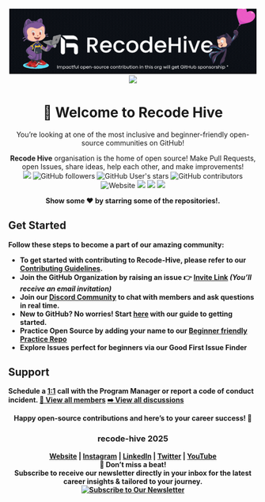 <div align="center">

<!-- Add Logo Banner -->

<img src="https://raw.githubusercontent.com/recodehive/.github/refs/heads/main/profile/GitHub%20Banner%20Public.gif#gh-dark-mode-only" alt="drawing" width="500"/><br>
<a href="https://github.com/Recode-Hive/Support/issues/new?assignees=&labels=invite+me+to+the+community&projects=&template=invitation.yml&title=Please+invite+me+to+the+Recode-Hive+GitHub+Community+Organization"><img src="https://img.shields.io/badge/Join Recode Organisation%20-%231DA1F2.svg?&style=for-the-badge&logo=GitHub&logoColor=white&color=grey"></a> 

# 👋 Welcome to Recode Hive

You’re looking at one of the most inclusive and beginner-friendly open-source communities on GitHub!  

**Recode Hive** organisation is the home of open source! Make Pull Requests, open Issues, share ideas, help each other, and make improvements!<br>
![](https://komarev.com/ghpvc/?username=recodehive&color=dc143c)
![GitHub followers](https://img.shields.io/github/followers/recodehive)
![GitHub User's stars](https://img.shields.io/github/stars/recodehive?style=flat)
![GitHub contributors](https://img.shields.io/github/contributors/recodehive/awesome-github-profiles)
![Website](https://img.shields.io/website?url=https%3A%2F%2Frecodehive.github.io%2Fawesome-github-profiles%2F&style=flat)
<a href=""><img src="https://img.shields.io/github/stars/sanjay-kv?label=Star%20Gazers&style=social"></a>
<a href=""><img src="https://discord.com/api/guilds/1262681985885667348/widget.png?style=shield"></a>
<a href="https://www.youtube.com/channel/UCzyGIdENFVT36Yx4zTws4kw/?sub_confirmation=1"><img src="https://img.shields.io/youtube/channel/views/UCzyGIdENFVT36Yx4zTws4kw?style=social"></a>



<!--
<a href=""><img src="https://img.shields.io/github/followers/sanjay-kv?style=social"></a>
-->
<p align="center">

<b> Show some ❤️ by starring some of the repositories!.</p> </div>
<!--- Footer End -->

  
</div>

## Get Started

Follow these steps to become a part of our amazing community:

- To get started with contributing to Recode-Hive, please refer to our **[Contributing Guidelines](https://github.com/recodehive/Support/blob/main/CONTRIBUTING.md).**
- **Join the GitHub Organization** by **raising an issue** 👉 [Invite Link](https://github.com/Recode-Hive/Support/issues/new?assignees=&labels=invite+me+to+the+community&projects=&template=invitation.yml&title=Please+invite+me+to+the+Recode-Hive+GitHub+Community+Organization) *(You’ll receive an email invitation)*
- **Join our [Discord Community](https://discord.gg/dg7JYZ83)** to chat with members and ask questions in real time.
- **New to GitHub?** No worries! Start [here](#) with our guide to getting started.
- **Practice Open Source** by adding your name to our [Beginner friendly Practice Repo](https://github.com/recodehive/Opensource-practice)
- **Explore Issues** perfect for beginners via our **Good First Issue Finder**
## Support
Schedule a [1:1](https://github.com/sanjay-kv) call with the Program Manager or report a code of conduct incident. [👀 View all members](https://github.com/orgs/recodehive/people)
[➡️ View all discussions](https://github.com/orgs/recodehive/discussions)


<div align="center">
Happy open-source contributions and here’s to your career success! 🎉
<br>
  
### recode-hive 2025

[Website](https://recodehive.com/) | [Instagram](https://www.instagram.com/nomad_brains/) | [LinkedIn](https://www.linkedin.com/in/sanjay-k-v/) | [Twitter](https://x.com/sanjay_kv_) | [YouTube](https://www.youtube.com/@RecodeHive)<br>
**🔔 Don’t miss a beat!** <br>
  Subscribe to receive our newsletter directly in your inbox for the latest career insights & tailored to your journey.<br>
[![Subscribe to Our Newsletter](https://img.shields.io/badge/Subscribe%20to%20Our%20Newsletter-%F0%9F%93%A9-blue)](https://recodehive.substack.com/) <br>

</div>

